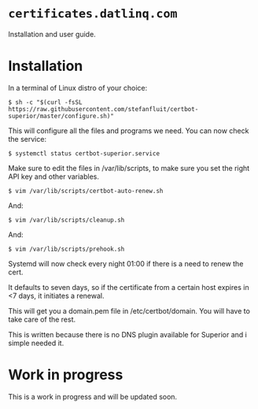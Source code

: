 
`certificates.datlinq.com`
==========
Installation and user guide.

Installation
===========

In a terminal of Linux distro of your choice:  

```
$ sh -c "$(curl -fsSL https://raw.githubusercontent.com/stefanfluit/certbot-superior/master/configure.sh)"
```

This will configure all the files and programs we need. You can now check the service:

```
$ systemctl status certbot-superior.service
```

Make sure to edit the files in /var/lib/scripts, to make sure you set the right API key and other variables.

```
$ vim /var/lib/scripts/certbot-auto-renew.sh
```

And:  

```
$ vim /var/lib/scripts/cleanup.sh
```

And:  

```
$ vim /var/lib/scripts/prehook.sh
```

Systemd will now check every night 01:00 if there is a need to renew the cert.

It defaults to seven days, so if the certificate from a certain host expires in <7 days, it initiates a renewal.

This will get you a domain.pem file in /etc/certbot/domain. You will have to take care of the rest. 

This is written because there is no DNS plugin available for Superior and i simple needed it. 

Work in progress
===========

This is a work in progress and will be updated soon.

